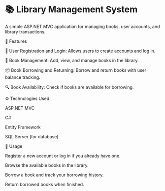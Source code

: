 # 📚 Library Management System

A simple ASP.NET MVC application for managing books, user accounts, and library transactions.

🚀 Features

👥 User Registration and Login: Allows users to create accounts and log in.

📖 Book Management: Add, view, and manage books in the library.

📦 Book Borrowing and Returning: Borrow and return books with user balance tracking.

🔍 Book Availability: Check if books are available for borrowing.


⚙️ Technologies Used

ASP.NET MVC

C#

Entity Framework

SQL Server (for database)

🎯 Usage

Register a new account or log in if you already have one.

Browse the available books in the library.

Borrow a book and track your borrowing history.

Return borrowed books when finished.
